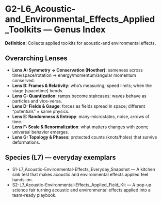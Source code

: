 # G2-L6_Acoustic-and_Environmental_Effects_Applied_Toolkits — Genus Index
**Definition:** Collects applied toolkits for acoustic-and environmental effects.

## Overarching Lenses

- **Lens A: Symmetry -> Conservation (Noether)**: sameness across time/space/rotation → energy/momentum/angular momentum conserved.
- **Lens B: Frames & Relativity**: who’s measuring; speed limits; when the stage (spacetime) bends.
- **Lens C: Quantization**: ramps become staircases; waves behave as particles and vice-versa.
- **Lens D: Fields & Gauge**: forces as fields spread in space; different “potentials” = same physics.
- **Lens E: Randomness & Entropy**: many-microstates, noise, arrows of time.
- **Lens F: Scale & Renormalization**: what matters changes with zoom; universal behavior emerges.
- **Lens G: Topology & Phases**: protected counts (knots/holes) that survive deformations.

## Species (L7) — everyday exemplars
- S1-L7_Acoustic-Environmental-Effects_Everyday_Snapshot — A kitchen sink test that makes acoustic and environmental effects applied feel hands-on.
- S2-L7_Acoustic-Environmental-Effects_Applied_Field_Kit — A pop-up science fair turning acoustic and environmental effects applied into a team-ready playbook.
